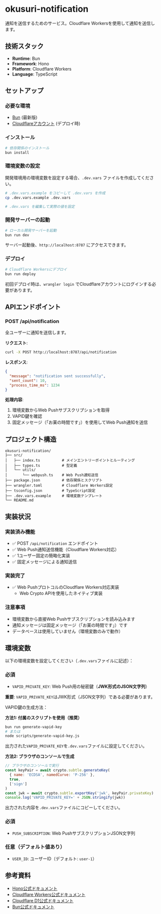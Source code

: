 # okusuri-notification

通知を送信するためのサービス。Cloudflare Workersを使用して通知を送信します。

## 技術スタック

- **Runtime**: Bun
- **Framework**: Hono
- **Platform**: Cloudflare Workers
- **Language**: TypeScript

## セットアップ

### 必要な環境

- [Bun](https://bun.sh/) (最新版)
- [Cloudflareアカウント](https://dash.cloudflare.com/) (デプロイ時)

### インストール

```bash
# 依存関係のインストール
bun install
```

### 環境変数の設定

開発環境用の環境変数を設定する場合、`.dev.vars` ファイルを作成してください。

```bash
# .dev.vars.example をコピーして .dev.vars を作成
cp .dev.vars.example .dev.vars

# .dev.vars を編集して実際の値を設定
```

### 開発サーバーの起動

```bash
# ローカル開発サーバーを起動
bun run dev
```

サーバー起動後、`http://localhost:8787` にアクセスできます。

### デプロイ

```bash
# Cloudflare Workersにデプロイ
bun run deploy
```

初回デプロイ時は、`wrangler login` でCloudflareアカウントにログインする必要があります。

## APIエンドポイント

### POST /api/notification

全ユーザーに通知を送信します。

**リクエスト**:
```bash
curl -X POST http://localhost:8787/api/notification
```

**レスポンス**:
```json
{
  "message": "notification sent successfully",
  "sent_count": 10,
  "process_time_ms": 1234
}
```

**処理内容**:
1. 環境変数からWeb Pushサブスクリプションを取得
2. VAPID鍵を確認
3. 固定メッセージ（「お薬の時間です」）を使用してWeb Push通知を送信

## プロジェクト構造

```
okusuri-notification/
├── src/
│   ├── index.ts          # メインエントリーポイントとルーティング
│   ├── types.ts          # 型定義
│   └── utils/
│       └── webpush.ts    # Web Push通知送信
├── package.json          # 依存関係とスクリプト
├── wrangler.toml         # Cloudflare Workers設定
├── tsconfig.json         # TypeScript設定
├── .dev.vars.example     # 環境変数テンプレート
└── README.md
```

## 実装状況

### 実装済み機能

- ✅ POST `/api/notification` エンドポイント
- ✅ Web Push通知送信機能（Cloudflare Workers対応）
- ✅ 1ユーザー固定の簡略化実装
- ✅ 固定メッセージによる通知送信

### 実装完了

- ✅ Web PushプロトコルのCloudflare Workers対応実装
  - Web Crypto APIを使用したネイティブ実装

### 注意事項

- 環境変数から直接Web Pushサブスクリプションを読み込みます
- 通知メッセージは固定メッセージ（「お薬の時間です」）です
- データベースは使用していません（環境変数のみで動作）

## 環境変数

以下の環境変数を設定してください（`.dev.vars`ファイルに記述）：

### 必須

- `VAPID_PRIVATE_KEY`: Web Push用の秘密鍵（**JWK形式のJSON文字列**）

**重要**: `VAPID_PRIVATE_KEY`はJWK形式（JSON文字列）である必要があります。

VAPID鍵の生成方法：

**方法1: 付属のスクリプトを使用（推奨）**

```bash
bun run generate-vapid-key
# または
node scripts/generate-vapid-key.js
```

出力された`VAPID_PRIVATE_KEY`を`.dev.vars`ファイルに設定してください。

**方法2: ブラウザのコンソールで生成**

```javascript
// ブラウザのコンソールで実行
const keyPair = await crypto.subtle.generateKey(
  { name: 'ECDSA', namedCurve: 'P-256' },
  true,
  ['sign']
)
const jwk = await crypto.subtle.exportKey('jwk', keyPair.privateKey)
console.log('VAPID_PRIVATE_KEY=' + JSON.stringify(jwk))
```

出力された内容を`.dev.vars`ファイルにコピーしてください。

### 必須

- `PUSH_SUBSCRIPTION`: Web PushサブスクリプションJSON文字列

### 任意（デフォルト値あり）

- `USER_ID`: ユーザーID（デフォルト: `user-1`）

## 参考資料

- [Hono公式ドキュメント](https://hono.dev/)
- [Cloudflare Workers公式ドキュメント](https://developers.cloudflare.com/workers/)
- [Cloudflare D1公式ドキュメント](https://developers.cloudflare.com/d1/)
- [Bun公式ドキュメント](https://bun.sh/docs)